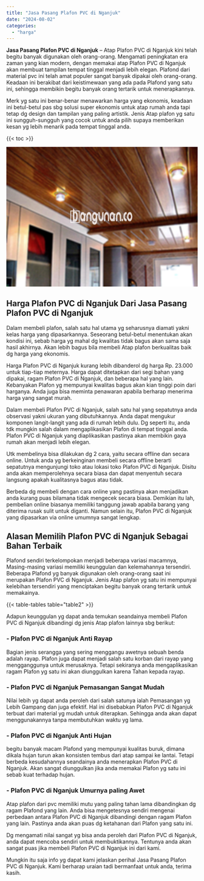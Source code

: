 ```yaml
---
title: "Jasa Pasang Plafon PVC di Nganjuk"
date: "2024-08-02"
categories: 
  - "harga"
---
```


**Jasa Pasang Plafon PVC di Nganjuk** – Atap Plafon PVC di Nganjuk kini telah begitu banyak digunakan oleh orang-orang. Mengamati peningkatan era zaman yang kian modern, dengan memakai atap Plafon PVC di Nganjuk akan membuat tampilan tempat tinggal menjadi lebih elegan. Plafond dari material pvc ini telah amat populer sangat banyak dipakai oleh orang-orang. Keadaan ini berakibat dari keistimewaan yang ada pada Plafond yang satu ini, sehingga membikin begitu banyak orang tertarik untuk menerapkannya.

Merk yg satu ini benar-benar menawarkan harga yang ekonomis, keadaan ini betul-betul pas sbg solusi super ekonomis untuk atap rumah anda tapi tetap dg design dan tampilan yang paling artistik. Jenis Atap plafon yg satu ini sungguh-sungguh yang cocok untuk anda pilih supaya memberikan kesan yg lebih menarik pada tempat tinggal anda.

{{< toc >}}

![Jasa Pasang Plafon PVC di Nganjuk](/images/flafond-pvc-murah18.png)

## Harga Plafon PVC di Nganjuk Dari Jasa Pasang Plafon PVC di Nganjuk

Dalam membeli plafon, salah satu hal utama yg seharusnya diamati yakni kelas harga yang dipasarkannya. Seseorang betul-betul menentukan akan kondisi ini, sebab harga yg mahal dg kwalitas tidak bagus akan sama saja hasil akhirnya. Akan lebih bagus bila membeli Atap plafon berkualitas baik dg harga yang ekonomis.

Harga Plafon PVC di Nganjuk kurang lebih dibanderol dg harga Rp. 23.000 untuk tiap-tiap meternya. Harga dapat ditetapkan dari segi bahan yang dipakai, ragam Plafon PVC di Nganjuk, dan beberapa hal yang lain. Kebanyakan Plafon yg mempunyai kwalitas bagus akan kian tinggi poin dari harganya. Anda juga bisa meminta penawaran apabila berharap menerima harga yang sangat murah.

Dalam membeli Plafon PVC di Nganjuk, salah satu hal yang sepatutnya anda observasi yakni ukuran yang dibutuhkannya. Anda dapat mengukur komponen langit-langit yang ada di rumah lebih dulu. Dg seperti itu, anda tdk mungkin salah dalam mengaplikasikan Plafon di tempat tinggal anda. Plafon PVC di Nganjuk yang diaplikasikan pastinya akan membikin gaya rumah akan menjadi lebih elegan.

Utk membelinya bisa dilakukan dg 2 cara, yaitu secara offline dan secara online. Untuk anda yg berkeinginan membeli secara offline berarti sepatutnya mengunjungi toko atau lokasi toko Plafon PVC di Nganjuk. Disitu anda akan memperolehnya secara biasa dan dapat menyentuh secara langsung apakah kualitasnya bagus atau tidak.

Berbeda dg membeli dengan cara online yang pastinya akan menjadikan anda kurang puas bilamana tidak mengecek secara biasa. Demikian itu lah, pembelian online biasanya memiliki tanggung jawab apabila barang yang diterima rusak sulit untuk diganti. Namun selain itu, Plafon PVC di Nganjuk yang dipasarkan via online umumnya sangat lengkap.

## Alasan Memilih Plafon PVC di Nganjuk Sebagai Bahan Terbaik

Plafond sendiri terkelompokan menjadi beberapa variasi macamnya, Masing-masing variasi memiliki keunggulan dan kelemahannya tersendiri. Beberapa Plafond yg banyak digunakan oleh orang-orang saat ini merupakan Plafon PVC di Nganjuk. Jenis Atap plafon yg satu ini mempunyai kelebihan tersendiri yang menciptakan begitu banyak orang tertarik untuk memakainya.

{{< table-tables table="table2" >}}

Adapun keunggulan yg dapat anda temukan seandainya membeli Plafon PVC di Nganjuk dibandingi dg jenis Atap plafon lainnya sbg berikut:

### \- Plafon PVC di Nganjuk Anti Rayap

Bagian jenis serangga yang sering menggangu awetnya sebuah benda adalah rayap. Plafon juga dapat menjadi salah satu korban dari rayap yang mengganggunya untuk merusaknya. Tetapi sekiranya anda mengaplikasikan ragam Plafon yg satu ini akan diunggulkan karena Tahan kepada rayap.

### \- Plafon PVC di Nganjuk Pemasangan Sangat Mudah

Nilai lebih yg dapat anda peroleh dari salah satunya ialah Pemasangan yg Lebih Gampang dan juga efektif. Hal ini disebabkan Plafon PVC di Nganjuk terbuat dari material yg mudah untuk diterapkan. Sehingga anda akan dapat menggunakannya tanpa membutuhkan waktu yg lama.

### \- Plafon PVC di Nganjuk Anti Hujan

begitu banyak macam Plafond yang mempunyai kualitas buruk, dimana dikala hujan turun akan konsisten tembus dari atap sampai ke lantai. Tetapi berbeda kesudahannya seandainya anda menerapkan Plafon PVC di Nganjuk. Akan sangat diunggulkan jika anda memakai Plafon yg satu ini sebab kuat terhadap hujan.

### \- Plafon PVC di Nganjuk Umurnya paling Awet

Atap plafon dari pvc memiliki mutu yang paling tahan lama dibandingkan dg ragam Plafond yang lain. Anda bisa mengetesnya sendiri mengenai perbedaan antara Plafon PVC di Nganjuk dibandingi dengan ragam Plafon yang lain. Pastinya anda akan puas dg ketahanan dari Plafon yang satu ini.

Dg mengamati nilai sangat yg bisa anda peroleh dari Plafon PVC di Nganjuk, anda dapat mencoba sendiri untuk membuktikannya. Tentunya anda akan sangat puas jika membeli Plafon PVC di Nganjuk ini dari kami.

Mungkin itu saja info yg dapat kami jelaskan perihal Jasa Pasang Plafon PVC di Nganjuk. Kami berharap uraian tadi bermanfaat untuk anda, terima kasih.
